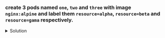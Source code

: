 ### create 3 pods named `one`, `two` and `three` with image `nginx:alpine` and label them `resource=alpha`, `resource=beta` and `resource=gama` respectively.
    
  <details><summary>Solution</summary>
    <p>

    ```bash
    k run one --image=nginx:alpine --labels=resource=alpha

    k run two --image=nginx:alpine --labels=resource=beta

    k run three --image=nginx:alpine --labels=resource=gama
    ```

    </p>
  </details>
